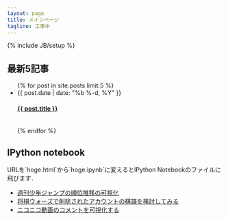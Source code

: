 ```yaml
---
layout: page
title: メインページ
tagline: 工事中
---
```

{% include JB/setup %}

<h2> 最新5記事 </h2>

<ul class="post-list">
  {% for post in site.posts limit:5 %}
    <li>
      <span class="post-meta">{{ post.date | date: "%b %-d, %Y" }}</span>
		  <h4>
<a class="post-link" href="{{ post.url | prepend: site.baseurl }}">{{ post.title }}</a>
	</h4>
    </li>
	<br>
  {% endfor %}
</ul>

<h2> IPython notebook </h2>
URLを`hoge.html`から`hoge.ipynb`に変えるとIPython Notebookのファイルに飛びます．

- [週刊少年ジャンプの順位推移の可視化](/ipynb/jump-vis.html)
- [将棋ウォーズで削除されたアカウントの棋譜を検討してみる](/ipynb/junpe_.html)
- [ニコニコ動画のコメントを可視化する](/ipynb/nico-an.html)

